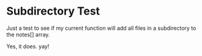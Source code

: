 # Subdirectory Test

Just a test to see if my current function will add all files in a subdirectory to the notes[] array.

Yes, it does. yay!
